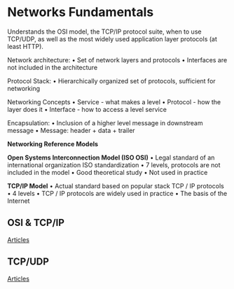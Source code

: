 # Networks Fundamentals

Understands the OSI model, the TCP/IP protocol suite, when to use TCP/UDP, as well as the most widely used application layer protocols (at least HTTP).

Network architecture:
  • Set of network layers and protocols
  • Interfaces are not included in the architecture

Protocol Stack:
  • Hierarchically organized set of protocols,
  sufficient for networking

Networking Concepts
  • Service - what makes a level
  • Protocol - how the layer does it
  • Interface - how to access a level service

Encapsulation:
  • Inclusion of a higher level message in
  downstream message
  • Message: header + data + trailer

**Networking Reference Models**

**Open Systems Interconnection Model (ISO OSI)**
  • Legal standard of an international organization
  ISO standardization
  • 7 levels, protocols are not included in the model
  • Good theoretical study
  • Not used in practice

**TCP/IP Model**
  • Actual standard based on popular stack
  TCP / IP protocols
  • 4 levels
  • TCP / IP protocols are widely used in practice
  • The basis of the Internet

## OSI & TCP/IP
[Articles](./osi_tsp_ip.md)

## TCP/UDP
[Articles](./tsp_udp.md)

